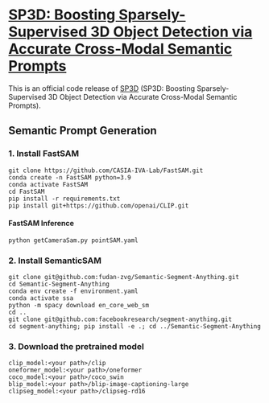 # [SP3D: Boosting Sparsely-Supervised 3D Object Detection via Accurate Cross-Modal Semantic Prompts](http://arxiv.org/abs/2503.06467)
This is an official code release of [SP3D](http://arxiv.org/abs/2503.06467) (SP3D: Boosting Sparsely-Supervised 3D Object Detection via Accurate Cross-Modal Semantic Prompts). 

## Semantic Prompt Generation
### 1. Install FastSAM
```
git clone https://github.com/CASIA-IVA-Lab/FastSAM.git
conda create -n FastSAM python=3.9
conda activate FastSAM
cd FastSAM
pip install -r requirements.txt
pip install git+https://github.com/openai/CLIP.git
```
#### FastSAM Inference
```
python getCameraSam.py pointSAM.yaml
```

### 2. Install SemanticSAM
```
git clone git@github.com:fudan-zvg/Semantic-Segment-Anything.git
cd Semantic-Segment-Anything
conda env create -f environment.yaml
conda activate ssa
python -m spacy download en_core_web_sm
cd ..
git clone git@github.com:facebookresearch/segment-anything.git
cd segment-anything; pip install -e .; cd ../Semantic-Segment-Anything
```

### 3. Download the pretrained model
```
clip_model:<your path>/clip
oneformer_model:<your path>/oneformer
coco_model:<your path>/coco_swin
blip_model:<your path>/blip-image-captioning-large
clipseg_model:<your path>/clipseg-rd16
```


